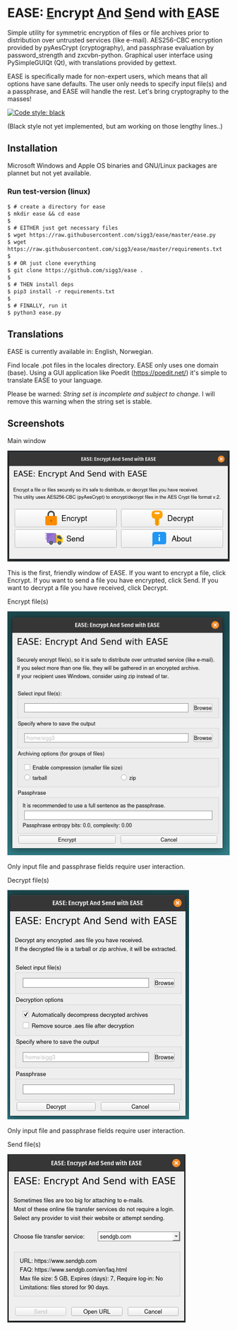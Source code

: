 # EASE: <ins>E</ins>ncrypt <ins>A</ins>nd <ins>S</ins>end with <ins>E</ins>ASE

Simple utility for symmetric encryption of files or file archives prior to distribution over untrusted services (like e-mail).
AES256-CBC encryption provided by pyAesCrypt (cryptography), and passphrase evaluation by password_strength and zxcvbn-python.
Graphical user interface using PySimpleGUIQt (Qt), with translations provided by gettext.

EASE is specifically made for non-expert users, which means that all options have sane defaults. The user only needs to specify input file(s) and a passphrase, and EASE will handle the rest. Let's bring cryptography to the masses!

[![Code style: black](https://img.shields.io/badge/code%20style-black-000000.svg)](https://github.com/psf/black)

(Black style not yet implemented, but am working on those lengthy lines..)

## Installation

Microsoft Windows and Apple OS binaries and GNU/Linux packages are plannet but not yet available.

### Run test-version (linux)
```
$ # create a directory for ease
$ mkdir ease && cd ease
$
$ # EITHER just get necessary files
$ wget https://raw.githubusercontent.com/sigg3/ease/master/ease.py
$ wget https://raw.githubusercontent.com/sigg3/ease/master/requirements.txt
$
$ # OR just clone everything
$ git clone https://github.com/sigg3/ease .
$
$ # THEN install deps
$ pip3 install -r requirements.txt
$
$ # FINALLY, run it
$ python3 ease.py
```

## Translations

EASE is currently available in: English, Norwegian.

Find locale .pot files in the locales directory. EASE only uses one domain (base). Using a GUI application like Poedit (https://poedit.net/) it's simple to translate EASE to your language.

Please be warned: _String set is incomplete and subject to change._ I will remove this warning when the string set is stable.


## Screenshots

Main window

![Main window](https://raw.githubusercontent.com/sigg3/ease/master/screenshots/ease_main_full.png)

This is the first, friendly window of EASE. If you want to encrypt a file, click Encrypt. If you want to send a file you have encrypted, click Send. If you want to decrypt a file you have received, click Decrypt.


Encrypt file(s)

![Encrypt](https://raw.githubusercontent.com/sigg3/ease/master/screenshots/ease_encrypt.png)

Only input file and passphrase fields require user interaction.


Decrypt file(s)

![Decrypt](https://raw.githubusercontent.com/sigg3/ease/master/screenshots/ease_decrypt.png)

Only input file and passphrase fields require user interaction.


Send file(s)

![Send](https://raw.githubusercontent.com/sigg3/ease/master/screenshots/ease_send.png)
